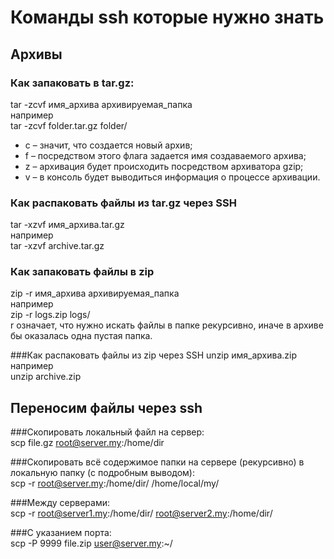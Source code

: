 # Команды ssh которые нужно знать

## Архивы

### Как запаковать в tar.gz:  
tar -zcvf имя_архива архивируемая_папка   
например  
tar -zcvf folder.tar.gz folder/  
- c – значит, что создается новый архив;
- f – посредством этого флага задается имя создаваемого архива;
- z – архивация будет происходить посредством архиватора gzip;
- v – в консоль будет выводиться информация о процессе архивации.

### Как распаковать файлы из tar.gz через SSH
tar -xzvf имя_архива.tar.gz  
например  
tar -xzvf archive.tar.gz


### Как запаковать файлы в zip
zip -r имя_архива архивируемая_папка  
например  
zip -r logs.zip logs/  
r означает, что нужно искать файлы в папке рекурсивно, иначе в архиве бы оказалась одна пустая папка.

###Как распаковать файлы из zip через SSH
unzip имя_архива.zip  
например  
unzip archive.zip  


## Переносим файлы через ssh

###Скопировать локальный файл на сервер:  
scp file.gz root@server.my:/home/dir
  
###Скопировать всё содержимое папки на сервере (рекурсивно) в локальную папку (с подробным выводом):  
scp -r root@server.my:/home/dir/ /home/local/my/

###Между серверами:  
scp -r root@server1.my:/home/dir/ root@server2.my:/home/dir/

###С указанием порта:  
scp -P 9999 file.zip user@server.my:~/
